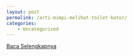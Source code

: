```yaml
---
layout: post
permalink: /arti-mimpi-melihat-toilet-kotor/
categories:
    - Uncategorized
---
```


[Baca Selengkapnya](/04)